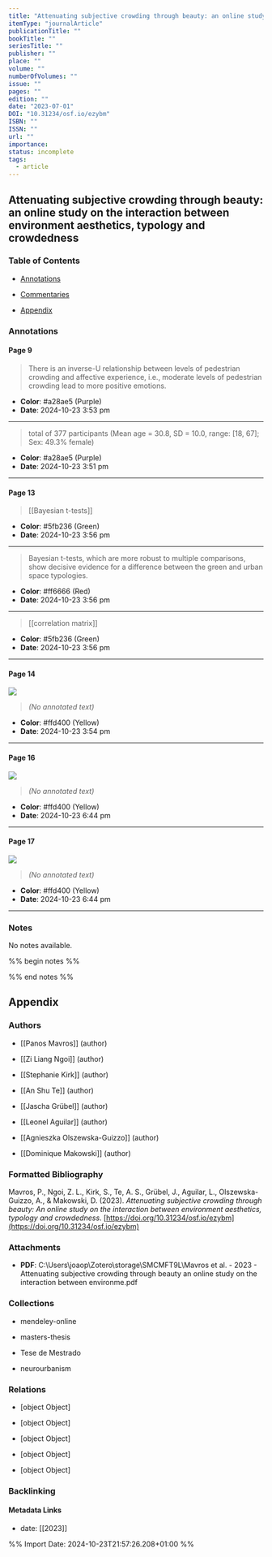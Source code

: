 ```yaml
---
title: "Attenuating subjective crowding through beauty: an online study on the interaction between environment aesthetics, typology and crowdedness"
itemType: "journalArticle"
publicationTitle: ""
bookTitle: ""
seriesTitle: ""
publisher: ""
place: ""
volume: ""
numberOfVolumes: ""
issue: ""
pages: ""
edition: ""
date: "2023-07-01"
DOI: "10.31234/osf.io/ezybm"
ISBN: ""
ISSN: ""
url: ""
importance: 
status: incomplete
tags:
  - article
---
```


## Attenuating subjective crowding through beauty: an online study on the interaction between environment aesthetics, typology and crowdedness

### Table of Contents

- [Annotations](#annotations)

+ [Commentaries](#commentaries)

- [Appendix](#appendix)

### Annotations




#### Page 9







> There is an inverse-U relationship between levels of pedestrian crowding and affective experience, i.e., moderate levels of pedestrian crowding lead to more positive emotions.





- **Color**: #a28ae5 (Purple)
- **Date**: 2024-10-23 3:53 pm

---







> total of 377 participants (Mean age = 30.8, SD = 10.0, range: [18, 67]; Sex: 49.3% female)





- **Color**: #a28ae5 (Purple)
- **Date**: 2024-10-23 3:51 pm

---



#### Page 13








> [[Bayesian t-tests]]





- **Color**: #5fb236 (Green)
- **Date**: 2024-10-23 3:56 pm

---







> Bayesian t-tests, which are more robust to multiple comparisons, show decisive evidence for a difference between the green and urban space typologies.





- **Color**: #ff6666 (Red)
- **Date**: 2024-10-23 3:56 pm

---








> [[correlation matrix]]





- **Color**: #5fb236 (Green)
- **Date**: 2024-10-23 3:56 pm

---



#### Page 14




![](<0 - Supplementary/images/mavrosAttenuatingSubjectiveCrowding2023.md/image-14-x24-y83.png>)



> *(No annotated text)*




- **Color**: #ffd400 (Yellow)
- **Date**: 2024-10-23 3:54 pm

---



#### Page 16




![](<0 - Supplementary/images/mavrosAttenuatingSubjectiveCrowding2023.md/image-16-x29-y271.png>)



> *(No annotated text)*




- **Color**: #ffd400 (Yellow)
- **Date**: 2024-10-23 6:44 pm

---



#### Page 17




![](<0 - Supplementary/images/mavrosAttenuatingSubjectiveCrowding2023.md/image-17-x46-y522.png>)



> *(No annotated text)*




- **Color**: #ffd400 (Yellow)
- **Date**: 2024-10-23 6:44 pm

---





### Notes


No notes available.


%% begin notes %%

<!-- Write your personal notes here -->

%% end notes %%

## Appendix

### Authors


- [[Panos Mavros]] (author)

- [[Zi Liang Ngoi]] (author)

- [[Stephanie Kirk]] (author)

- [[An Shu Te]] (author)

- [[Jascha Grübel]] (author)

- [[Leonel Aguilar]] (author)

- [[Agnieszka Olszewska-Guizzo]] (author)

- [[Dominique Makowski]] (author)




### Formatted Bibliography

Mavros, P., Ngoi, Z. L., Kirk, S., Te, A. S., Grübel, J., Aguilar, L., Olszewska-Guizzo, A., & Makowski, D. (2023). _Attenuating subjective crowding through beauty: An online study on the interaction between environment aesthetics, typology and crowdedness_. [https://doi.org/10.31234/osf.io/ezybm](https://doi.org/10.31234/osf.io/ezybm)




### Attachments


- **PDF**: C:\Users\joaop\Zotero\storage\SMCMFT9L\Mavros et al. - 2023 - Attenuating subjective crowding through beauty an online study on the interaction between environme.pdf




### Collections


- mendeley-online

- masters-thesis

- Tese de Mestrado

- neurourbanism




### Relations


- [object Object]

- [object Object]

- [object Object]

- [object Object]

- [object Object]



### Backlinking


#### Metadata Links





- date: [[2023]]





<!-- Any additional notes or comments -->


%% Import Date: 2024-10-23T21:57:26.208+01:00 %%
